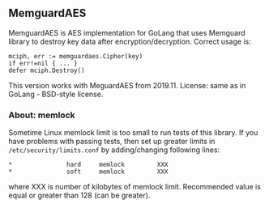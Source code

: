 ## MemguardAES

MemguardAES is AES implementation for GoLang that uses Memguard library to destroy key data
after encryption/decryption. Correct usage is:

```
mciph, err := memguardaes.Cipher(key)
if err!=nil { ... }
defer mciph.Destroy()
```

This version works with MeguardAES from 2019.11.
License: same as in GoLang - BSD-style license.

### About: memlock

Sometime Linux memlock limit is too small to run tests of this library. If you have problems with
passing tests, then set up greater limits in `/etc/security/limits.conf` by adding/changing
following lines:

```
*               hard     memlock         XXX
*               soft     memlock         XXX
```
where XXX is number of kilobytes of memlock limit. Recommended value is equal or greater than 128
(can be greater).
